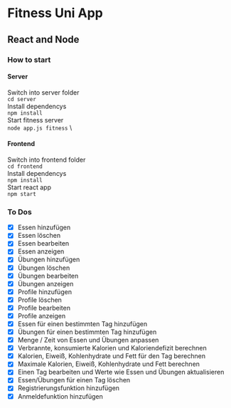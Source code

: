 # Fitness Uni App

## React and Node

### How to start

#### Server

Switch into server folder \
`cd server` \
Install dependencys \
`npm install` \
Start fitness server \
`node app.js fitness` \

#### Frontend

Switch into frontend folder \
`cd frontend` \
Install dependencys \
`npm install` \
Start react app \
`npm start`

### To Dos

- [x] Essen hinzufügen
- [x] Essen löschen
- [x] Essen bearbeiten
- [x] Essen anzeigen
- [x] Übungen hinzufügen
- [x] Übungen löschen
- [x] Übungen bearbeiten
- [x] Übungen anzeigen
- [x] Profile hinzufügen
- [x] Profile löschen
- [x] Profile bearbeiten
- [x] Profile anzeigen
- [x] Essen für einen bestimmten Tag hinzufügen
- [x] Übungen für einen bestimmten Tag hinzufügen
- [x] Menge / Zeit von Essen und Übungen anpassen
- [x] Verbrannte, konsumierte Kalorien und Kaloriendefizit berechnen
- [x] Kalorien, Eiweiß, Kohlenhydrate und Fett für den Tag berechnen
- [x] Maximale Kalorien, Eiweiß, Kohlenhydrate und Fett berechnen
- [x] Einen Tag bearbeiten und Werte wie Essen und Übungen aktualisieren
- [x] Essen/Übungen für einen Tag löschen
- [x] Registrierungsfunktion hinzufügen
- [x] Anmeldefunktion hinzufügen
